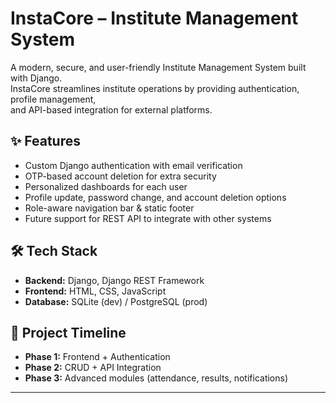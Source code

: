 # InstaCore – Institute Management System

A modern, secure, and user-friendly Institute Management System built with Django.  
InstaCore streamlines institute operations by providing authentication, profile management,  
and API-based integration for external platforms.


## ✨ Features
- Custom Django authentication with email verification
- OTP-based account deletion for extra security
- Personalized dashboards for each user
- Profile update, password change, and account deletion options
- Role-aware navigation bar & static footer
- Future support for REST API to integrate with other systems

## 🛠 Tech Stack
- **Backend:** Django, Django REST Framework
- **Frontend:** HTML, CSS, JavaScript
- **Database:** SQLite (dev) / PostgreSQL (prod)

## 📅 Project Timeline
- **Phase 1:** Frontend + Authentication
- **Phase 2:** CRUD + API Integration
- **Phase 3:** Advanced modules (attendance, results, notifications)

---
